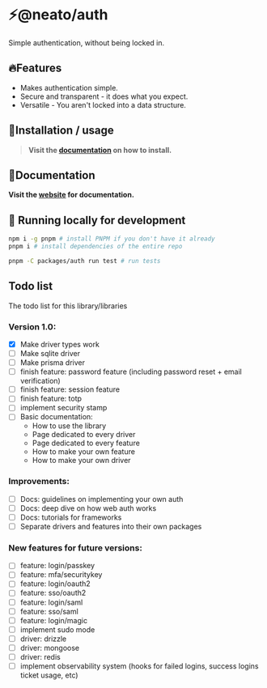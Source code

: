 # ⚡@neato/auth

Simple authentication, without being locked in.


## 🔥Features
- Makes authentication simple.
- Secure and transparent - it does what you expect.
- Versatile - You aren't locked into a data structure.


## 🍄Installation / usage

> **Visit the [documentation](https://neatojs.com/docs/auth) on how to install.**


## 📖Documentation

**Visit the [website](https://neatojs.com/docs/auth) for documentation.**


## 🧬 Running locally for development

```sh
npm i -g pnpm # install PNPM if you don't have it already
pnpm i # install dependencies of the entire repo

pnpm -C packages/auth run test # run tests
```

## Todo list

The todo list for this library/libraries

### Version 1.0:
- [x] Make driver types work
- [ ] Make sqlite driver
- [ ] Make prisma driver
- [ ] finish feature: password feature (including password reset + email verification)
- [ ] finish feature: session feature
- [ ] finish feature: totp
- [ ] implement security stamp
- [ ] Basic documentation:
   - How to use the library
   - Page dedicated to every driver
   - Page dedicated to every feature
   - How to make your own feature
   - How to make your own driver

### Improvements:
- [ ] Docs: guidelines on implementing your own auth
- [ ] Docs: deep dive on how web auth works
- [ ] Docs: tutorials for frameworks
- [ ] Separate drivers and features into their own packages

### New features for future versions:
- [ ] feature: login/passkey
- [ ] feature: mfa/securitykey
- [ ] feature: login/oauth2
- [ ] feature: sso/oauth2
- [ ] feature: login/saml
- [ ] feature: sso/saml
- [ ] feature: login/magic
- [ ] implement sudo mode
- [ ] driver: drizzle
- [ ] driver: mongoose
- [ ] driver: redis
- [ ] implement observability system (hooks for failed logins, success logins ticket usage, etc)
